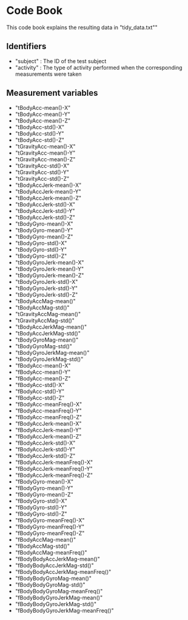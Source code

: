 # Code Book

This code book explains the resulting data in "tidy_data.txt""

## Identifiers

* "subject"  : The ID of the test subject
* "activity" : The type of activity performed when the corresponding measurements were taken

## Measurement variables

* "tBodyAcc-mean()-X" 
* "tBodyAcc-mean()-Y" 
* "tBodyAcc-mean()-Z" 
* "tBodyAcc-std()-X" 
* "tBodyAcc-std()-Y" 
* "tBodyAcc-std()-Z" 
* "tGravityAcc-mean()-X" 
* "tGravityAcc-mean()-Y" 
* "tGravityAcc-mean()-Z" 
* "tGravityAcc-std()-X" 
* "tGravityAcc-std()-Y" 
* "tGravityAcc-std()-Z" 
* "tBodyAccJerk-mean()-X" 
* "tBodyAccJerk-mean()-Y" 
* "tBodyAccJerk-mean()-Z" 
* "tBodyAccJerk-std()-X" 
* "tBodyAccJerk-std()-Y" 
* "tBodyAccJerk-std()-Z" 
* "tBodyGyro-mean()-X" 
* "tBodyGyro-mean()-Y" 
* "tBodyGyro-mean()-Z" 
* "tBodyGyro-std()-X" 
* "tBodyGyro-std()-Y" 
* "tBodyGyro-std()-Z" 
* "tBodyGyroJerk-mean()-X" 
* "tBodyGyroJerk-mean()-Y" 
* "tBodyGyroJerk-mean()-Z" 
* "tBodyGyroJerk-std()-X" 
* "tBodyGyroJerk-std()-Y" 
* "tBodyGyroJerk-std()-Z" 
* "tBodyAccMag-mean()" 
* "tBodyAccMag-std()" 
* "tGravityAccMag-mean()" 
* "tGravityAccMag-std()" 
* "tBodyAccJerkMag-mean()" 
* "tBodyAccJerkMag-std()" 
* "tBodyGyroMag-mean()" 
* "tBodyGyroMag-std()" 
* "tBodyGyroJerkMag-mean()" 
* "tBodyGyroJerkMag-std()" 
* "fBodyAcc-mean()-X" 
* "fBodyAcc-mean()-Y" 
* "fBodyAcc-mean()-Z" 
* "fBodyAcc-std()-X" 
* "fBodyAcc-std()-Y" 
* "fBodyAcc-std()-Z" 
* "fBodyAcc-meanFreq()-X" 
* "fBodyAcc-meanFreq()-Y" 
* "fBodyAcc-meanFreq()-Z" 
* "fBodyAccJerk-mean()-X" 
* "fBodyAccJerk-mean()-Y" 
* "fBodyAccJerk-mean()-Z" 
* "fBodyAccJerk-std()-X" 
* "fBodyAccJerk-std()-Y" 
* "fBodyAccJerk-std()-Z" 
* "fBodyAccJerk-meanFreq()-X" 
* "fBodyAccJerk-meanFreq()-Y" 
* "fBodyAccJerk-meanFreq()-Z" 
* "fBodyGyro-mean()-X" 
* "fBodyGyro-mean()-Y" 
* "fBodyGyro-mean()-Z" 
* "fBodyGyro-std()-X" 
* "fBodyGyro-std()-Y" 
* "fBodyGyro-std()-Z" 
* "fBodyGyro-meanFreq()-X" 
* "fBodyGyro-meanFreq()-Y" 
* "fBodyGyro-meanFreq()-Z" 
* "fBodyAccMag-mean()" 
* "fBodyAccMag-std()" 
* "fBodyAccMag-meanFreq()" 
* "fBodyBodyAccJerkMag-mean()" 
* "fBodyBodyAccJerkMag-std()" 
* "fBodyBodyAccJerkMag-meanFreq()" 
* "fBodyBodyGyroMag-mean()" 
* "fBodyBodyGyroMag-std()" 
* "fBodyBodyGyroMag-meanFreq()" 
* "fBodyBodyGyroJerkMag-mean()" 
* "fBodyBodyGyroJerkMag-std()" 
* "fBodyBodyGyroJerkMag-meanFreq()"